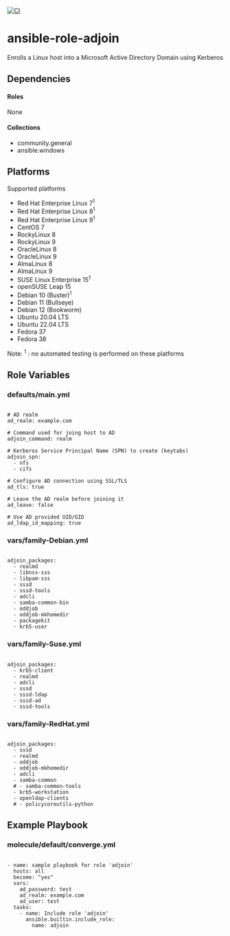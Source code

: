 [![CI](https://github.com/de-it-krachten/ansible-role-adjoin/workflows/CI/badge.svg?event=push)](https://github.com/de-it-krachten/ansible-role-adjoin/actions?query=workflow%3ACI)


# ansible-role-adjoin

Enrolls a Linux host into a Microsoft Active Directory Domain using Kerberos



## Dependencies

#### Roles
None

#### Collections
- community.general
- ansible.windows

## Platforms

Supported platforms

- Red Hat Enterprise Linux 7<sup>1</sup>
- Red Hat Enterprise Linux 8<sup>1</sup>
- Red Hat Enterprise Linux 9<sup>1</sup>
- CentOS 7
- RockyLinux 8
- RockyLinux 9
- OracleLinux 8
- OracleLinux 9
- AlmaLinux 8
- AlmaLinux 9
- SUSE Linux Enterprise 15<sup>1</sup>
- openSUSE Leap 15
- Debian 10 (Buster)<sup>1</sup>
- Debian 11 (Bullseye)
- Debian 12 (Bookworm)
- Ubuntu 20.04 LTS
- Ubuntu 22.04 LTS
- Fedora 37
- Fedora 38

Note:
<sup>1</sup> : no automated testing is performed on these platforms

## Role Variables
### defaults/main.yml
<pre><code>
# AD realm
ad_realm: example.com

# Command used for joing host to AD
adjoin_command: realm

# Kerberos Service Principal Name (SPN) to create (keytabs)
adjoin_spn:
  - nfs
  - cifs

# Configure AD connection using SSL/TLS
ad_tls: true

# Leave the AD realm before joining it
ad_leave: false

# Use AD provided UID/GID
ad_ldap_id_mapping: true
</pre></code>


### vars/family-Debian.yml
<pre><code>
adjoin_packages:
  - realmd
  - libnss-sss
  - libpam-sss
  - sssd
  - sssd-tools
  - adcli
  - samba-common-bin
  - oddjob
  - oddjob-mkhomedir
  - packagekit
  - krb5-user
</pre></code>

### vars/family-Suse.yml
<pre><code>
adjoin_packages:
  - krb5-client
  - realmd
  - adcli
  - sssd
  - sssd-ldap
  - sssd-ad
  - sssd-tools
</pre></code>

### vars/family-RedHat.yml
<pre><code>
adjoin_packages:
  - sssd
  - realmd
  - oddjob
  - oddjob-mkhomedir
  - adcli
  - samba-common
  # - samba-common-tools
  - krb5-workstation
  - openldap-clients
  # - policycoreutils-python
</pre></code>



## Example Playbook
### molecule/default/converge.yml
<pre><code>
- name: sample playbook for role 'adjoin'
  hosts: all
  become: "yes"
  vars:
    ad_password: test
    ad_realm: example.com
    ad_user: test
  tasks:
    - name: Include role 'adjoin'
      ansible.builtin.include_role:
        name: adjoin
</pre></code>
